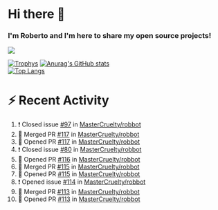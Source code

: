 # Hi there 👋
### I'm Roberto and I'm here to share my open source projects!

<img src="https://komarev.com/ghpvc/?username=mastercruelty&label=Profile views&color=0e75b6"><br>

[![Trophys](https://github-profile-trophy.vercel.app/?username=mastercruelty)](https://github.com/ryo-ma/github-profile-trophy)
[![Anurag's GitHub stats](https://github-readme-stats.vercel.app/api?username=mastercruelty&show_icons=true&theme=tokyonight)](https://github.com/anuraghazra/github-readme-stats)<br>
[![Top Langs](https://github-readme-stats.vercel.app/api/top-langs/?username=mastercruelty&langs_count=10&hide=jupyter%20notebook&exclude_repo=Alarm-project&langs_count=6&layout=compact&theme=tokyonight)](https://github.com/anuraghazra/github-readme-stats)

# :zap: Recent Activity
<!--START_SECTION:activity-->
1. ❗️ Closed issue [#97](https://github.com/MasterCruelty/robbot/issues/97) in [MasterCruelty/robbot](https://github.com/MasterCruelty/robbot)
2. 🎉 Merged PR [#117](https://github.com/MasterCruelty/robbot/pull/117) in [MasterCruelty/robbot](https://github.com/MasterCruelty/robbot)
3. 💪 Opened PR [#117](https://github.com/MasterCruelty/robbot/pull/117) in [MasterCruelty/robbot](https://github.com/MasterCruelty/robbot)
4. ❗️ Closed issue [#80](https://github.com/MasterCruelty/robbot/issues/80) in [MasterCruelty/robbot](https://github.com/MasterCruelty/robbot)
5. 💪 Opened PR [#116](https://github.com/MasterCruelty/robbot/pull/116) in [MasterCruelty/robbot](https://github.com/MasterCruelty/robbot)
6. 🎉 Merged PR [#115](https://github.com/MasterCruelty/robbot/pull/115) in [MasterCruelty/robbot](https://github.com/MasterCruelty/robbot)
7. 💪 Opened PR [#115](https://github.com/MasterCruelty/robbot/pull/115) in [MasterCruelty/robbot](https://github.com/MasterCruelty/robbot)
8. ❗️ Opened issue [#114](https://github.com/MasterCruelty/robbot/issues/114) in [MasterCruelty/robbot](https://github.com/MasterCruelty/robbot)
9. 🎉 Merged PR [#113](https://github.com/MasterCruelty/robbot/pull/113) in [MasterCruelty/robbot](https://github.com/MasterCruelty/robbot)
10. 💪 Opened PR [#113](https://github.com/MasterCruelty/robbot/pull/113) in [MasterCruelty/robbot](https://github.com/MasterCruelty/robbot)
<!--END_SECTION:activity-->
